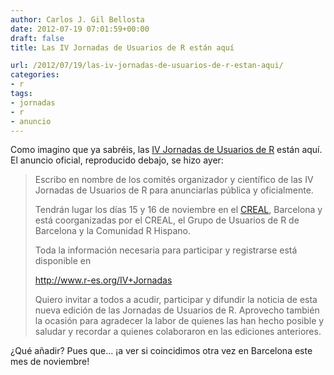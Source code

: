 ```yaml
---
author: Carlos J. Gil Bellosta
date: 2012-07-19 07:01:59+00:00
draft: false
title: Las IV Jornadas de Usuarios de R están aquí

url: /2012/07/19/las-iv-jornadas-de-usuarios-de-r-estan-aqui/
categories:
- r
tags:
- jornadas
- r
- anuncio
---
```


Como imagino que ya sabréis, las [IV Jornadas de Usuarios de R](http://r-es.org/IV+Jornadas) están aquí. El anuncio oficial, reproducido debajo, se hizo ayer:

>Escribo en nombre de los comités organizador y científico de las IV Jornadas de Usuarios de R para anunciarlas pública y oficialmente.
>
>Tendrán lugar los días 15 y 16 de noviembre en el [CREAL](http://www.creal.cat/), Barcelona y está coorganizadas por el CREAL, el Grupo de Usuarios de R de Barcelona y la Comunidad R Hispano.
>
>Toda la información necesaria para participar y registrarse está disponible en
>
>http://www.r-es.org/IV+Jornadas
>
>Quiero invitar a todos a acudir, participar y difundir la noticia de esta nueva edición de las Jornadas de Usuarios de R. Aprovecho también la ocasión para agradecer la labor de quienes las han hecho posible y saludar y recordar a quienes colaboraron en las ediciones anteriores.

¿Qué añadir? Pues que... ¡a ver si coincidimos otra vez en Barcelona este mes de noviembre!
